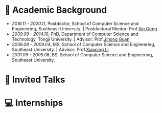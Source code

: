 
# 📖 Academic Background
- *2016.11 - 2020.11*, Postdoctor, School of Computer Science and Engineering, Southeast University. | Postdoctoral Mentor: Prof.[Xin Geng](https://palm.seu.edu.cn/xgeng/)
- *2009.09 - 2014.10*, PhD, Department of Computer Science and Technology, Tongji University. | Advisor: Prof.[Jihong Guan](https://see.tongji.edu.cn/info/1376/10297.htm)
- *2006.09 - 2009.04*, MS, School of Computer Science and Engineering, Southeast University. | Advisor: Prof.[Xiaoping Li](https://www.seu.edu.cn/lxp/main.htm)
- *2001.09 - 2005.06*, BS, School of Computer Science and Engineering, Southeast University.

# 💬 Invited Talks


# 💻 Internships

